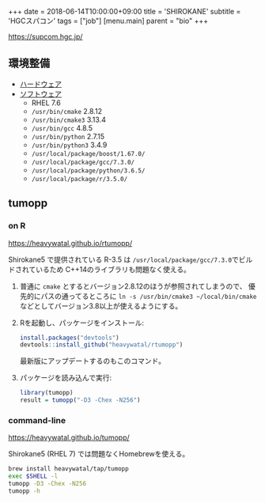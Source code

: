 +++
date = 2018-06-14T10:00:00+09:00
title = 'SHIROKANE'
subtitle = 'HGCスパコン'
tags = ["job"]
[menu.main]
  parent = "bio"
+++

https://supcom.hgc.jp/

## 環境整備

- [ハードウェア](https://supcom.hgc.jp/japanese/sys_const/system-main.html)
- [ソフトウェア](https://supcom.hgc.jp/internal/cgi/version_up_s3/select.cgi)
    - RHEL 7.6
    - `/usr/bin/cmake` 2.8.12
    - `/usr/bin/cmake3` 3.13.4
    - `/usr/bin/gcc` 4.8.5
    - `/usr/bin/python` 2.7.15
    - `/usr/bin/python3` 3.4.9
    - `/usr/local/package/boost/1.67.0/`
    - `/usr/local/package/gcc/7.3.0/`
    - `/usr/local/package/python/3.6.5/`
    - `/usr/local/package/r/3.5.0/`


## tumopp

### on R

https://heavywatal.github.io/rtumopp/

Shirokane5 で提供されている R-3.5 は
`/usr/local/package/gcc/7.3.0`でビルドされているため
C++14のライブラリも問題なく使える。

1.  普通に `cmake` とするとバージョン2.8.12のほうが参照されてしまうので、
    優先的にパスの通ってるところに
    `ln -s /usr/bin/cmake3 ~/local/bin/cmake`
    などとしてバージョン3.8以上が使えるようにする。

1.  Rを起動し、パッケージをインストール:
    ```r
    install.packages("devtools")
    devtools::install_github("heavywatal/rtumopp")
    ```
    最新版にアップデートするのもこのコマンド。

1.  パッケージを読み込んで実行:
    ```r
    library(tumopp)
    result = tumopp("-D3 -Chex -N256")
    ```


### command-line

https://heavywatal.github.io/tumopp/

Shirokane5 (RHEL 7) では問題なくHomebrewを使える。

```sh
brew install heavywatal/tap/tumopp
exec $SHELL -l
tumopp -D3 -Chex -N256
tumopp -h
```
